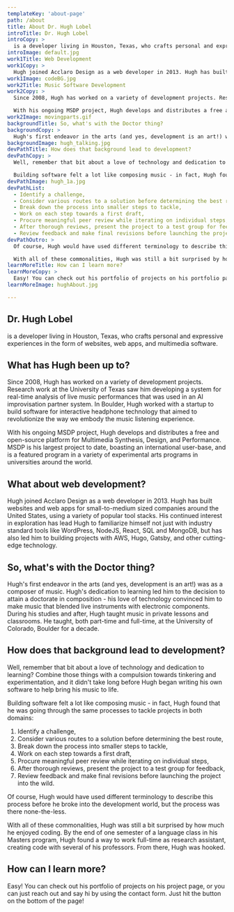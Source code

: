 ```yaml
---
templateKey: 'about-page'
path: /about
title: About Dr. Hugh Lobel
introTitle: Dr. Hugh Lobel
introCopy: >
  is a developer living in Houston, Texas, who crafts personal and expressive experiences in the form of websites, web apps, and multimedia software.  
introImage: default.jpg
work1Title: Web Development
work1Copy: >
  Hugh joined Acclaro Design as a web developer in 2013. Hugh has built websites and web apps for small-to-medium sized companies around the United States, using a variety of popular tool stacks. His continued interest in exploration has lead Hugh to familiarize himself not just with industry standard tools like WordPress, NodeJS, React, SQL and MongoDB, but has also led him to building projects with AWS, Hugo, Gatsby, and other cutting-edge technology.
work1Image: codeBG.jpg
work2Title: Music Software Development
work2Copy: >
  Since 2008, Hugh has worked on a variety of development projects. Research work at the University of Texas saw him developing a system for real-time analysis of live music performances that was used in an AI improvisation partner system. In Boulder, Hugh worked with a startup to build software for interactive headphone technology that aimed to revolutionize the way we embody the music listening experience. 

  With his ongoing MSDP project, Hugh develops and distributes a free and open-source platform for Multimedia Synthesis, Design, and Performance. MSDP is his largest project to date, boasting an international user-base, and is a featured program in a variety of experimental arts programs in universities around the world.
work2Image: movingparts.gif
backgroundTitle: So, what's with the Doctor thing?
backgroundCopy: >
  Hugh's first endeavor in the arts (and yes, development is an art!) was as a composer of music. Hugh's dedication to learning led him to the decision to attain a doctorate in composition - his love of technology convinced him to make music that blended live instruments with electronic components. During his studies and after, Hugh taught music in private lessons and classrooms. He held a full-time position as an educator at the University of Colorado, Boulder for several years.
backgroundImage: hugh_talking.jpg
devPathTitle: How does that background lead to development?
devPathCopy: >
  Well, remember that bit about a love of technology and dedication to learning? Combine those things with a compulsion towards tinkering and experimentation, and it didn't take long before Hugh began writing his own software to help bring his music to life.

  Building software felt a lot like composing music - in fact, Hugh found that he was going through the same processes to tackle projects in both domains: 
devPathImage: hugh_1a.jpg
devPathList:
  - Identify a challenge,
  - Consider various routes to a solution before determining the best route,
  - Break down the process into smaller steps to tackle, 
  - Work on each step towards a first draft, 
  - Procure meaningful peer review while iterating on individual steps, 
  - After thorough reviews, present the project to a test group for feedback, 
  - Review feedback and make final revisions before launching the project into the wild.
devPathOutro: >
  Of course, Hugh would have used different terminology to describe this process before he broke into the development world, but the process was there none-the-less.

  With all of these commonalities, Hugh was still a bit surprised by how much he enjoyed coding. By the end of one semester of a language class in his Masters program, Hugh found a way to work full-time as research assistant, creating code with several of his professors. From there, Hugh was hooked.
learnMoreTitle: How can I learn more?
learnMoreCopy: >
  Easy! You can check out his portfolio of projects on his portfolio page, or you can just reach out and say hi by using the contact form. Just hit the button on the bottom of the page!
learnMoreImage: hughAbout.jpg

---
```

## Dr. Hugh Lobel

is a developer living in Houston, Texas, who crafts personal and expressive experiences in the form of websites, web apps, and multimedia software.  

## What has Hugh been up to?

Since 2008, Hugh has worked on a variety of development projects. Research work at the University of Texas saw him developing a system for real-time analysis of live music performances that was used in an AI improvisation partner system. In Boulder, Hugh worked with a startup to build software for interactive headphone technology that aimed to revolutionize the way we embody the music listening experience. 

With his ongoing MSDP project, Hugh develops and distributes a free and open-source platform for Multimedia Synthesis, Design, and Performance. MSDP is his largest project to date, boasting an international user-base, and is a featured program in a variety of experimental arts programs in universities around the world.

## What about web development?

Hugh joined Acclaro Design as a web developer in 2013. Hugh has built websites and web apps for small-to-medium sized companies around the United States, using a variety of popular tool stacks. His continued interest in exploration has lead Hugh to familiarize himself not just with industry standard tools like WordPress, NodeJS, React, SQL and MongoDB, but has also led him to building projects with AWS, Hugo, Gatsby, and other cutting-edge technology.

## So, what's with the Doctor thing?

Hugh's first endeavor in the arts (and yes, development is an art!) was as a composer of music. Hugh's dedication to learning led him to the decision to attain a doctorate in composition - his love of technology convinced him to make music that blended live instruments with electronic components. During his studies and after, Hugh taught music in private lessons and classrooms. He taught, both part-time and full-time, at the University of Colorado, Boulder for a decade.

## How does that background lead to development?

Well, remember that bit about a love of technology and dedication to learning? Combine those things with a compulsion towards tinkering and experimentation, and it didn't take long before Hugh began writing his own software to help bring his music to life.

Building software felt a lot like composing music - in fact, Hugh found that he was going through the same processes to tackle projects in both domains: 

1. Identify a challenge,  
2. Consider various routes to a solution before determining the best route,  
3. Break down the process into smaller steps to tackle,  
4. Work on each step towards a first draft,  
5. Procure meaningful peer review while iterating on individual steps,  
6. After thorough reviews, present the project to a test group for feedback,  
7. Review feedback and make final revisions before launching the project into the wild.

Of course, Hugh would have used different terminology to describe this process before he broke into the development world, but the process was there none-the-less.

With all of these commonalities, Hugh was still a bit surprised by how much he enjoyed coding. By the end of one semester of a language class in his Masters program, Hugh found a way to work full-time as research assistant, creating code with several of his professors. From there, Hugh was hooked.

## How can I learn more?

Easy! You can check out his portfolio of projects on his project page, or you can just reach out and say hi by using the contact form. Just hit the button on the bottom of the page!
